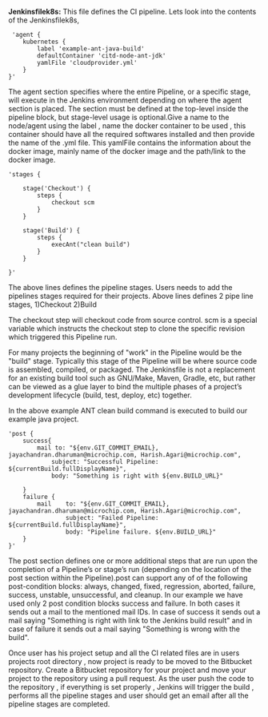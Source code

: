 **Jenkinsfilek8s:**
This file defines the CI pipeline.
Lets look into the contents of the Jenkinsfilek8s,

     'agent {
		kubernetes {
			label 'example-ant-java-build'
			defaultContainer 'citd-node-ant-jdk'
            yamlFile 'cloudprovider.yml'
        }
    }'
The agent section specifies where the entire Pipeline, or a specific stage, will execute in the Jenkins environment depending 
on where the agent section is placed. The section must be defined at the top-level inside the pipeline block, but stage-level 
usage is optional.Give a name to the node/agent using the label , name the docker container to be used ,
this container should have all the required softwares installed and then provide the name of the .yml file.
This yamlFile contains the information about the docker image, mainly name of the docker image and the path/link to the docker image.
	
    'stages {

        stage('Checkout') {
            steps {
                checkout scm
            }
        }

        stage('Build') {
            steps {
				execAnt("clean build")
            }
        }
		
    }'
	
The above lines defines the pipeline stages. Users needs to add the pipelines stages required for their projects.
Above lines defines 2 pipe line stages,
1)Checkout
2)Build

The checkout step will checkout code from source control. scm is a special variable which instructs the checkout step 
to clone the specific revision which triggered this Pipeline run.
	
For many projects the beginning of "work" in the Pipeline would be the "build" stage. Typically this stage of the Pipeline 
will be where source code is assembled, compiled, or packaged. The Jenkinsfile is not a replacement for an existing build 
tool such as GNU/Make, Maven, Gradle, etc, but rather can be viewed as a glue layer to bind the multiple phases of a project’s 
development lifecycle (build, test, deploy, etc) together.

In the above example ANT clean build command is executed to build our example java project.
	
	'post {
		success{
            mail to: "${env.GIT_COMMIT_EMAIL}, jayachandran.dharuman@microchip.com, Harish.Agari@microchip.com",
                subject: "Successful Pipeline: ${currentBuild.fullDisplayName}",
                body: "Something is right with ${env.BUILD_URL}"

        }
        failure {
            mail    to: "${env.GIT_COMMIT_EMAIL}, jayachandran.dharuman@microchip.com, Harish.Agari@microchip.com",
                    subject: "Failed Pipeline: ${currentBuild.fullDisplayName}",
                    body: "Pipeline failure. ${env.BUILD_URL}"
        }
    }'
	
The post section defines one or more additional steps that are run upon the completion of a Pipeline’s or stage’s run 
(depending on the location of the post section within the Pipeline).post can support any of of the following post-condition 
blocks: always, changed, fixed, regression, aborted, failure, success, unstable, unsuccessful, and cleanup. 
In our example we have used only 2 post condition blocks success and failure. In both cases it sends out a mail to the mentioned mail IDs.
In case of success it sends out a mail saying "Something is right with link to the Jenkins build result" and in case of failure it sends out a mail
saying "Something is wrong with the build".

Once user has his project setup and all the CI related files are in users projects root directory , now project is ready to be moved to the Bitbucket repository.
Create a Bitbucket repository for your project and move your project to the repository using a pull request.
As the user push the code to the repository , if everything is set properly , Jenkins will trigger the build , performs all the pipeline stages and user should get an email after all the pipeline stages are completed.


